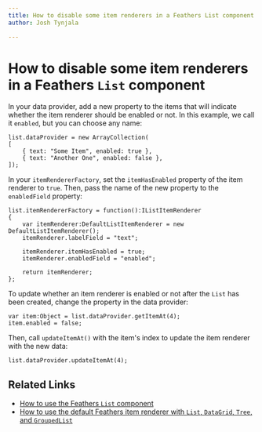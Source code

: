 ```yaml
---
title: How to disable some item renderers in a Feathers List component  
author: Josh Tynjala

---
```

# How to disable some item renderers in a Feathers `List` component

In your data provider, add a new property to the items that will indicate whether the item renderer should be enabled or not. In this example, we call it `enabled`, but you can choose any name:

``` code
list.dataProvider = new ArrayCollection(
[
	{ text: "Some Item", enabled: true },
	{ text: "Another One", enabled: false },
]);
```

In your `itemRendererFactory`, set the `itemHasEnabled` property of the item renderer to `true`. Then, pass the name of the new property to the `enabledField` property:

``` code
list.itemRendererFactory = function():IListItemRenderer
{
	var itemRenderer:DefaultListItemRenderer = new DefaultListItemRenderer();
	itemRenderer.labelField = "text";

	itemRenderer.itemHasEnabled = true;
	itemRenderer.enabledField = "enabled";
	
	return itemRenderer;
};
```

To update whether an item renderer is enabled or not after the `List` has been created, change the property in the data provider:

``` code
var item:Object = list.dataProvider.getItemAt(4);
item.enabled = false;
```

Then, call `updateItemAt()` with the item's index to update the item renderer with the new data:

``` code
list.dataProvider.updateItemAt(4);
```

## Related Links

-   [How to use the Feathers `List` component](../list.html)
-   [How to use the default Feathers item renderer with `List`, `DataGrid`, `Tree`, and `GroupedList`](../default-item-renderers.html)